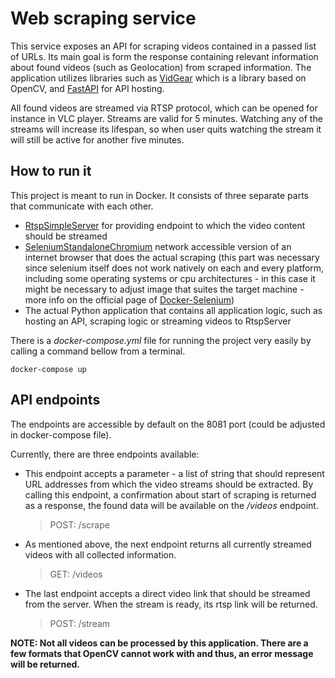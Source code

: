 # Web scraping service
This service exposes an API for scraping videos contained in a passed list of URLs. Its main goal is form the response containing relevant information about found videos (such as Geolocation) from scraped information. The application utilizes libraries such as [VidGear](https://abhitronix.github.io/vidgear) which is a library based on OpenCV, and [FastAPI](https://fastapi.tiangolo.com) for API hosting.

All found videos are streamed via RTSP protocol, which can be opened for instance in VLC player. Streams are valid for 5 minutes. Watching any of the streams will increase its lifespan, so when user quits watching the stream it will still be active for another five minutes.

## How to run it
This project is meant to run in Docker. It consists of three separate parts that communicate with each other. 
- [RtspSimpleServer](https://github.com/aler9/rtsp-simple-server) for providing endpoint to which the video content should be streamed
- [SeleniumStandaloneChromium](https://registry.hub.docker.com/r/seleniarm/standalone-chromium) network accessible version of an internet browser that does the actual scraping (this part was necessary since selenium itself does not work natively on each and every platform, including some operating systems or cpu architectures - in this case it might be necessary to adjust image that suites the target machine - more info on the official page of [Docker-Selenium](https://github.com/SeleniumHQ/docker-selenium))
- The actual Python application that contains all application logic, such as hosting an API, scraping logic or streaming videos to RtspServer
   
There is a *docker-compose.yml* file for running the project very easily by calling a command bellow from a terminal.  
   
`docker-compose up`  

## API endpoints
The endpoints are accessible by default on the 8081 port (could be adjusted in docker-compose file).   
   
Currently, there are three endpoints available: 
* This endpoint accepts a parameter - a list of string that should represent URL addresses from which the video streams should be extracted. By calling this endpoint, a confirmation about start of scraping is returned as a response, the found data will be available on the */videos* endpoint.
    > POST: /scrape
* As mentioned above, the next endpoint returns all currently streamed videos with all collected information.
    > GET: /videos
* The last endpoint accepts a direct video link that should be streamed from the server. When the stream is ready, its rtsp link will be returned.
    > POST: /stream

**NOTE: Not all videos can be processed by this application. There are a few formats that OpenCV cannot work with and thus, an error message will be returned.**

   

